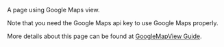 ﻿A page using Google Maps view.

Note that you need the Google Maps api key to use Google Maps properly.

More details about this page can be found at [GoogleMapView Guide](https://samsung.github.io/Tizen.CircularUI/guide/GoogleMapView.html).